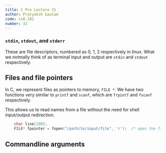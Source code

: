 ```yaml
---
title: C Pro Lecture 31
author: Pratyaksh Gautam
code: cs0.101
number: 31
---
```


### `stdin`, `stdout`, and `stderr`

These are file descriptors, numbered as 0, 1, 2 respectively in linux. What we notmally think of as terminal input and output are `stdin` and `stdout` respectively.

## Files and file pointers

In C, we represent files as pointers to memory, `FILE *`. We have two functions very similar to `printf` and `scanf`, which are `frpintf` and `fscanf` respectively.

This allows us to read names from a file without the need for shell input/output redirection.
```c
    char line[100];
    FILE* fpointer = fopen("/path/to/input/file", 'r');  /* open the file in read mode */

```

## Commandline arguments
